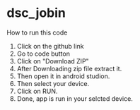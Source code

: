 # dsc_jobin

How to run this code

1. Click on the github link
2. Go to code button 
3. Click on "Download ZIP"
4. After Downloading zip file extract it.
5. Then open it in android studion.
6. Then select your device.
7. Click on RUN.
8. Done, app is run in your selcted device. 
